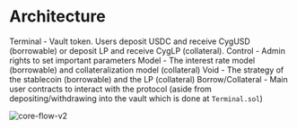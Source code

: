 # Architecture

Terminal - Vault token. Users deposit USDC and receive CygUSD (borrowable) or deposit LP and receive CygLP (collateral).
Control - Admin rights to set important parameters
Model - The interest rate model (borrowable) and collateralization model (collateral)
Void - The strategy of the stablecoin (borrowable) and the LP (collateral)
Borrow/Collateral - Main user contracts to interact with the protocol (aside from depositing/withdrawing into the vault which is done at `Terminal.sol`)

![core-flow-v2](https://github.com/CygnusDAO/core/assets/97303883/261acf25-fe2e-4434-9ca1-7a60aabcf922)
